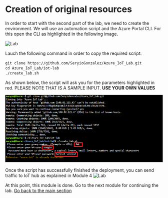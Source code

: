 # Creation of original resources
In order to start with the second part of the lab, we need to create the environment. We will use an automation script and the Azure Portal CLI. For this open the CLI as highlighted in the following image.

![Lab](../images/summary-1.PNG "Summary")

Lauch the following command in order to copy the required script:

```
git clone https://github.com/SeryioGonzalez/Azure_IoT_Lab.git
cd Azure_IoT_Lab/iot-lab
./create_lab.sh
```
As shown below, the script will ask you for the parameters highlighted in red. PLEASE NOTE THAT IS A SAMPLE INPUT. **USE YOUR OWN VALUES**

![Lab](../images/summary-2.PNG "Summary")

Once the script has successfully finished the deployment, you can send traffic to IoT hub as explained in Module 4
![Lab](../images/summary-3.PNG "Summary")

At this point, this module is done. Go to the next module for continuing the lab.
[Go back to the main section](../README.md )

